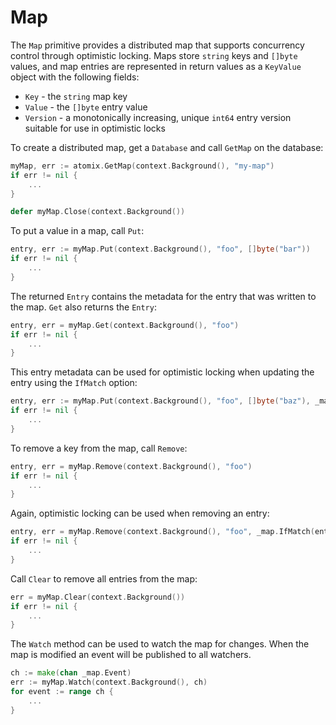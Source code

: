 <!--
SPDX-FileCopyrightText: 2019-present Open Networking Foundation <info@opennetworking.org>
SPDX-License-Identifier: Apache-2.0
-->

# Map

The `Map` primitive provides a distributed map that supports concurrency control through optimistic
locking. Maps store `string` keys and `[]byte` values, and map entries are represented in return
values as a `KeyValue` object with the following fields:
* `Key` - the `string` map key
* `Value` - the `[]byte` entry value
* `Version` - a monotonically increasing, unique `int64` entry version suitable for use in optimistic locks

To create a distributed map, get a `Database` and call `GetMap` on the database:

```go
myMap, err := atomix.GetMap(context.Background(), "my-map")
if err != nil {
	...
}

defer myMap.Close(context.Background())
```

To put a value in a map, call `Put`:

```go
entry, err := myMap.Put(context.Background(), "foo", []byte("bar"))
if err != nil {
	...
}
```

The returned `Entry` contains the metadata for the entry that was written to the map. `Get` also
returns the `Entry`:

```go
entry, err = myMap.Get(context.Background(), "foo")
if err != nil {
	...
}
```

This entry metadata can be used for optimistic locking when updating the entry using the
`IfMatch` option:

```go
entry, err := myMap.Put(context.Background(), "foo", []byte("baz"), _map.IfMatch(entry.ObjectMeta))
if err != nil {
	...
}
```

To remove a key from the map, call `Remove`:

```go
entry, err = myMap.Remove(context.Background(), "foo")
if err != nil {
	...
}
```

Again, optimistic locking can be used when removing an entry:

```go
entry, err = myMap.Remove(context.Background(), "foo", _map.IfMatch(entry.ObjectMeta))
if err != nil {
	...
}
```

Call `Clear` to remove all entries from the map:

```go
err = myMap.Clear(context.Background())
if err != nil {
	...
}
```

The `Watch` method can be used to watch the map for changes. When the map is modified an event will be published to all watchers.

```go
ch := make(chan _map.Event)
err := myMap.Watch(context.Background(), ch)
for event := range ch {
    ...
}
```
